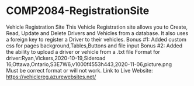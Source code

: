 # COMP2084-RegistrationSite
Vehicle Registration Site
This Vehicle Registration site allows you to Create, Read, Update and Delete Drivers and Vehicles from a database.
It also uses a foreign key to register a Driver to their vehicles.
Bonus #1: Added custom css for pages background,Tables,Buttons and file input 
Bonus #2: Added the ability to upload a driver or vehicle from a .txt file
Format for driver:Ryan,Vickers,2020-10-19,Sideroad 16,Ottawa,Ontario,S3E7W6,v1000f4553h443,2020-11-06,picture.png	
Must be correct format or will not work.
Link to Live Website: https://vehiclereg.azurewebsites.net/
